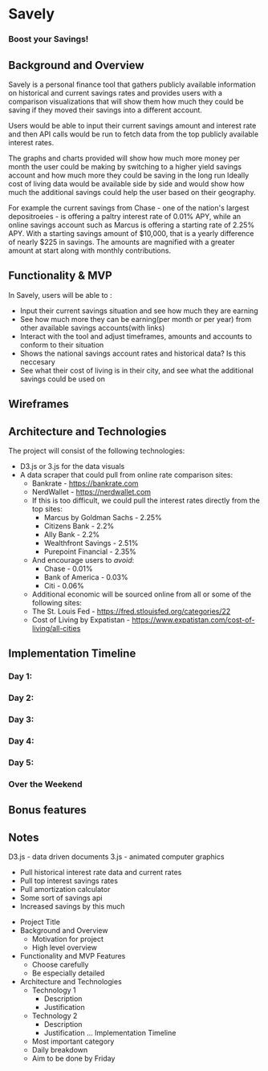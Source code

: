 # Savely
### Boost your Savings!

## Background and Overview
Savely is a personal finance tool that gathers publicly available information on historical and current savings rates and provides users with a comparison visualizations that will show them how much they could be saving if they moved their savings into a different account.

Users would be able to input their current savings amount and interest rate and then API calls would be run to fetch data from the top publicly available interest rates.

The graphs and charts provided will show how much more money per month the user could be making by switching to a higher yield savings account and how much more they could be saving in the long run Ideally cost of living data would be available side by side and would show how much the additional savings could help the user based on their geography.

For example the current savings from Chase - one of the nation's largest depositroeies - is offering a paltry interest rate of 0.01% APY, while an online savings account such as Marcus is offering a starting rate of 2.25% APY. With a starting savings amount of $10,000, that is a yearly difference of nearly $225 in savings. The amounts are magnified with a greater amount at start along with monthly contributions.

## Functionality & MVP

In Savely, users will be able to :
* Input their current savings situation and see how much they are earning
* See how much more they can be earning(per month or per year) from other available savings accounts(with links)
* Interact with the tool and adjust timeframes, amounts and accounts to conform to their situation
* Shows the national savings account rates and historical data? Is this neccesary
* See what their cost of living is in their city, and see what the additional savings could be used on

## Wireframes


## Architecture and Technologies

The project will consist of the following technologies:
* D3.js or 3.js for the data visuals 
* A data scraper that could pull from online rate comparison sites:
    * Bankrate - https://bankrate.com
    * NerdWallet - https://nerdwallet.com
    * If this is too difficult, we could pull the interest rates directly from the top sites:
        * Marcus by Goldman Sachs - 2.25%
        * Citizens Bank - 2.2%
        * Ally Bank - 2.2%
        * Wealthfront Savings - 2.51%
        * Purepoint Financial - 2.35%
    * And encourage users to *avoid*:
        * Chase - 0.01%
        * Bank of America - 0.03%
        * Citi - 0.06%
    * Additional economic will be sourced online from all or some of the following sites:
    * The St. Louis Fed - https://fred.stlouisfed.org/categories/22
    * Cost of Living by Expatistan - https://www.expatistan.com/cost-of-living/all-cities


## Implementation Timeline

### Day 1:

### Day 2:

### Day 3:

### Day 4: 

### Day 5: 

### Over the Weekend



## Bonus features


## Notes
D3.js - data driven documents
3.js - animated computer graphics
- Pull historical interest rate data and current rates
- Pull top interest savings rates
- Pull amortization calculator
- Some sort of savings api
- Increased savings by this much


* Project Title
* Background and Overview
    * Motivation for project
    * High level overview
* Functionality and MVP Features
    * Choose carefully
    * Be especially detailed
* Architecture and Technologies
    * Technology 1
        * Description
        * Justification
    * Technology 2
        * Description
        * Justification
    ...
Implementation Timeline
    * Most important category
    * Daily breakdown
    * Aim to be done by Friday